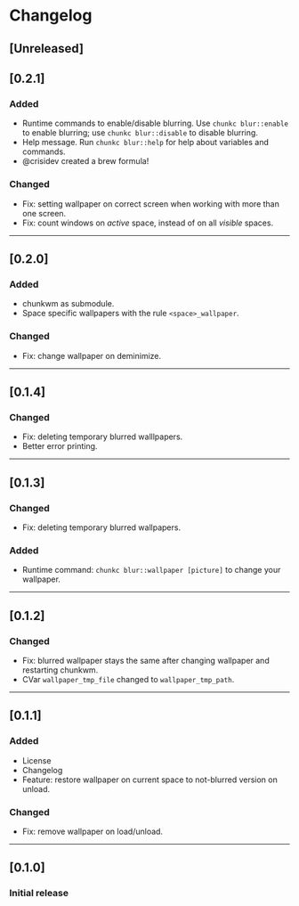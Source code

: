 # Changelog

## [Unreleased]

## [0.2.1]
### Added
- Runtime commands to enable/disable blurring. Use `chunkc blur::enable` to enable blurring; use `chunkc blur::disable` to disable blurring.
- Help message. Run `chunkc blur::help` for help about variables and commands.
- @crisidev created a brew formula!

### Changed
- Fix: setting wallpaper on correct screen when working with more than one screen.
- Fix: count windows on _active_ space, instead of on all _visible_ spaces.

---

## [0.2.0]
### Added
- chunkwm as submodule.
- Space specific wallpapers with the rule `<space>_wallpaper`.

### Changed
- Fix: change wallpaper on deminimize.

---

## [0.1.4]
### Changed
- Fix: deleting temporary blurred walllpapers.
- Better error printing.

---

## [0.1.3]
### Changed
- Fix: deleting temporary blurred wallpapers.

### Added
- Runtime command: `chunkc blur::wallpaper [picture]` to change your wallpaper.

---

## [0.1.2]
### Changed
- Fix: blurred wallpaper stays the same after changing wallpaper and restarting chunkwm.
- CVar `wallpaper_tmp_file` changed to `wallpaper_tmp_path`.

---

## [0.1.1]
### Added
- License
- Changelog
- Feature: restore wallpaper on current space to not-blurred version on unload.

### Changed
- Fix: remove wallpaper on load/unload.

---

## [0.1.0]
### Initial release
